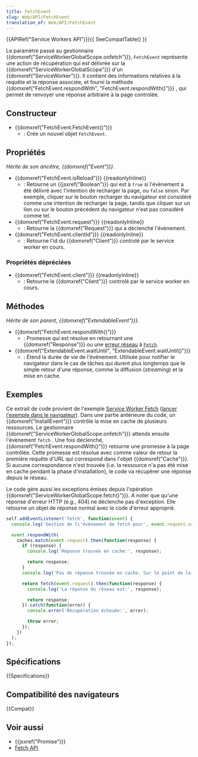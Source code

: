 ```yaml
---
title: FetchEvent
slug: Web/API/FetchEvent
translation_of: Web/API/FetchEvent
---
```


{{APIRef("Service Workers API")}}{{ SeeCompatTable() }}

Le paramètre passé au gestionnaire {{domxref("ServiceWorkerGlobalScope.onfetch")}}, `FetchEvent` représente une action de récupération qui est délivrée sur la {{domxref("ServiceWorkerGlobalScope")}} d'un {{domxref("ServiceWorker")}}. Il contient des informations relatives à la requête et la réponse associée, et fourni la méthode {{domxref("FetchEvent.respondWith", "FetchEvent.respondWith()")}} , qui permet de renvoyer une réponse arbitraire à la page controlée.

## Constructeur

- {{domxref("FetchEvent.FetchEvent()")}}
  - : Crée un nouvel objet `FetchEvent`.

## Propriétés

_Hérite de son ancêtre, {{domxref("Event")}}_.

- {{domxref("FetchEvent.isReload")}} {{readonlyInline}}
  - : Retourne un {{jsxref("Boolean")}} qui est à `true` si l'évènement a été délivré avec l'intention de recharger la page, ou `false` sinon. Par exemple, cliquer sur le bouton recharger du navigateur est considéré comme une intention de recharger la page, tandis que cliquer sur un lien ou sur le bouton précédent du navigateur n'est pas considéré comme tel.
- {{domxref("FetchEvent.request")}} {{readonlyInline}}
  - : Retourne la {{domxref("Request")}} qui a déclenché l'évènement.
- {{domxref("FetchEvent.clientId")}} {{readonlyInline}}
  - : Retourne l'id du {{domxref("Client")}} controlé par le service worker en cours.

### Propriétés dépréciées

- {{domxref("FetchEvent.client")}} {{readonlyInline}}
  - : Retourne le {{domxref("Client")}} controlé par le service worker en cours.

## Méthodes

_Hérite de son parent,_ _{{domxref("ExtendableEvent")}}_.

- {{domxref("FetchEvent.respondWith()")}}
  - : Promesse qui est résolue en retournant une {{domxref("Response")}} ou une [erreur réseau](http://fetch.spec.whatwg.org/#concept-network-error)  à [`Fetch`](http://fetch.spec.whatwg.org/#concept-fetch).
- {{domxref("ExtendableEvent.waitUntil", "ExtendableEvent.waitUntil()")}}
  - : Étend la durée de vie de l'évènement. Utilisée pour notifier le navigateur dans le cas de tâches qui durent plus longtemps que le simple retour d'une réponse, comme la diffusion (<i lang="en">streaming</i>) et la mise en cache.

## Exemples

Ce extrait de code provient de l'exemple [Service Worker Fetch](https://github.com/GoogleChrome/samples/blob/gh-pages/service-worker/prefetch/service-worker.js) ([lancer l'exemple dans le navigateur](https://googlechrome.github.io/samples/service-worker/prefetch/)). Dans une partie antérieure du code,  un {{domxref("InstallEvent")}} contrôle la mise en cache de plusieurs ressources. Le gestionnaire {{domxref("ServiceWorkerGlobalScope.onfetch")}} attends ensuite l'évènement `fetch` . Une fois déclenché, {{domxref("FetchEvent.respondWith()")}} retourne une promesse à la page contrôlée. Cette promesse est résolue avec comme valeur de retour la première requête d'URL qui correspond dans l'objet {{domxref("Cache")}}. Si aucune correspondance n'est trouvée (i.e. la ressource n'a pas été mise en cache pendant la phase d'installation), le code va récupérer une réponse depuis le réseau.

Le code gère aussi les exceptions émises depuis l'opération {{domxref("ServiceWorkerGlobalScope.fetch()")}}. A noter que qu'une réponse d'erreur HTTP (e.g., 404) ne déclenche pas d'exception. Elle retourne un objet de réponse normal avec le code d'erreur approprié.

```js
self.addEventListener('fetch', function(event) {
  console.log('Gestion de l\'évènement de fetch pour', event.request.url);

  event.respondWith(
    caches.match(event.request).then(function(response) {
      if (response) {
        console.log('Réponse trouvée en cache:', response);

        return response;
      }
      console.log('Pas de réponse trouvée en cache. Sur le point de la récupérer via le réseau...');

      return fetch(event.request).then(function(response) {
        console.log('La réponse du réseau est:', response);

        return response;
      }).catch(function(error) {
        console.error('Récupération échouée:', error);

        throw error;
      });
    })
  );
});
```

## Spécifications

{{Specifications}}

## Compatibilité des navigateurs

{{Compat}}

## Voir aussi

- {{jsxref("Promise")}}
- [Fetch API](/fr/docs/Web/API/Fetch_API)
